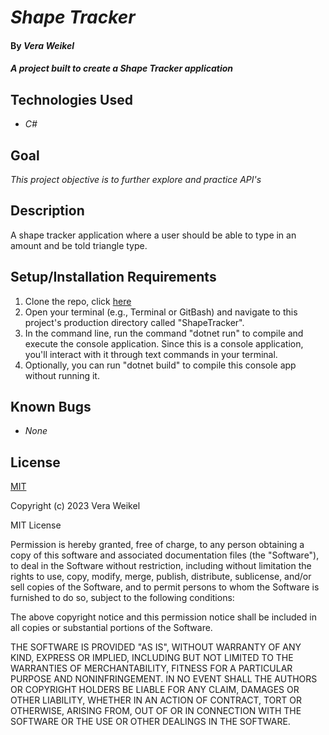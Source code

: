 # _Shape Tracker_

#### By _Vera Weikel_

#### _A project built to create a Shape Tracker application_

## Technologies Used

- _C#_

## Goal

_This project objective is to further explore and practice API's_

## Description

A shape tracker application where a user should be able to type in an amount and be told triangle type.

## Setup/Installation Requirements
<!-- - To get an API key for ExchangeRate-API click [here](https://github.com/QuietEvolver/ShapeTracker.Solution.git)
- Input your email address and click the "Get Free Key" button.
- You'll be prompted to create an account with your email, first name and a password. Agree to the terms of use and click "Get Started!"
- At this point, you'll be able to access a dashboard that includes your API key as well as your remaining API calls for two weeks. -->
<!-- - Clone or download to your local repository click  -->
<!-- - add .env to our .gitignore file now.
- create a .env file in the root directory of our project -->
<!-- - The variable that we're storing in the .env is the key: API_KEY -->

1. Clone the repo, click [here](https://github.com/QuietEvolver/ShapeTracker.Solution.git)
2. Open your terminal (e.g., Terminal or GitBash) and navigate to this project's production directory called "ShapeTracker".
3. In the command line, run the command "dotnet run" to compile and execute the console application. Since this is a console application, you'll interact with it through text commands in your terminal.
4. Optionally, you can run "dotnet build" to compile this console app without running it.

## Known Bugs

- _None_

## License

[MIT](https://choosealicense.com/licenses/mit/)

Copyright (c) 2023 Vera Weikel

MIT License

Permission is hereby granted, free of charge, to any person obtaining a copy
of this software and associated documentation files (the "Software"), to deal
in the Software without restriction, including without limitation the rights
to use, copy, modify, merge, publish, distribute, sublicense, and/or sell
copies of the Software, and to permit persons to whom the Software is
furnished to do so, subject to the following conditions:

The above copyright notice and this permission notice shall be included in all
copies or substantial portions of the Software.

THE SOFTWARE IS PROVIDED "AS IS", WITHOUT WARRANTY OF ANY KIND, EXPRESS OR
IMPLIED, INCLUDING BUT NOT LIMITED TO THE WARRANTIES OF MERCHANTABILITY,
FITNESS FOR A PARTICULAR PURPOSE AND NONINFRINGEMENT. IN NO EVENT SHALL THE
AUTHORS OR COPYRIGHT HOLDERS BE LIABLE FOR ANY CLAIM, DAMAGES OR OTHER
LIABILITY, WHETHER IN AN ACTION OF CONTRACT, TORT OR OTHERWISE, ARISING FROM,
OUT OF OR IN CONNECTION WITH THE SOFTWARE OR THE USE OR OTHER DEALINGS IN THE
SOFTWARE.